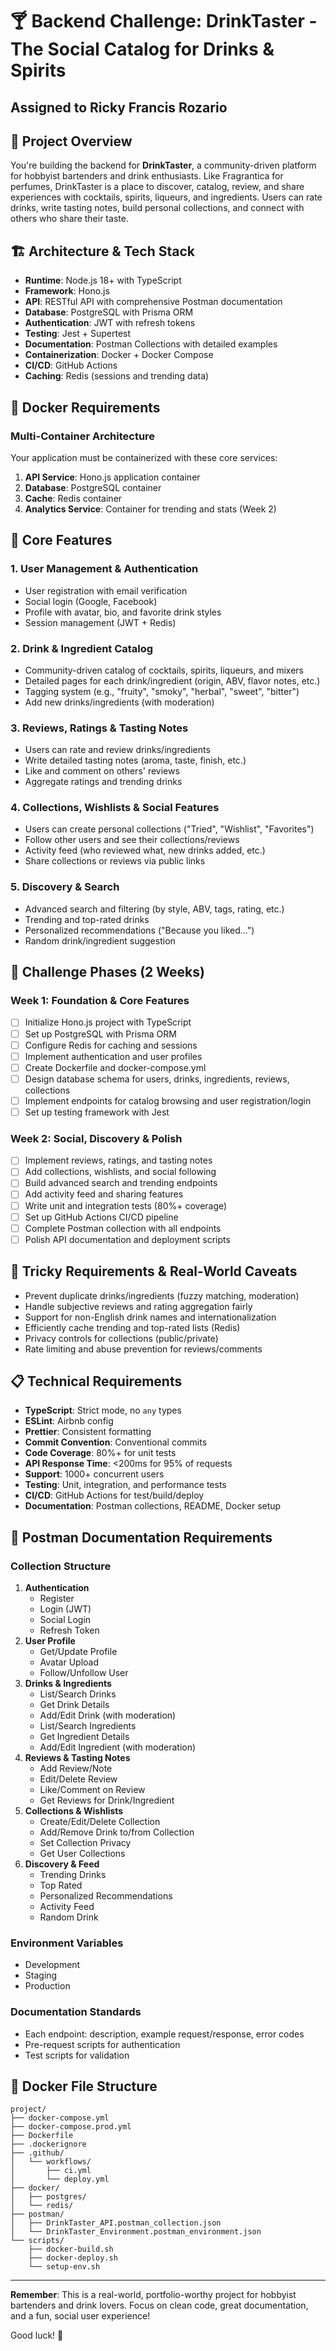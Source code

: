 # 🍸 Backend Challenge: DrinkTaster - The Social Catalog for Drinks & Spirits

## Assigned to Ricky Francis Rozario

## 🎯 Project Overview

You're building the backend for **DrinkTaster**, a community-driven platform for hobbyist bartenders and drink enthusiasts. Like Fragrantica for perfumes, DrinkTaster is a place to discover, catalog, review, and share experiences with cocktails, spirits, liqueurs, and ingredients. Users can rate drinks, write tasting notes, build personal collections, and connect with others who share their taste.

## 🏗️ Architecture & Tech Stack

- **Runtime**: Node.js 18+ with TypeScript
- **Framework**: Hono.js
- **API**: RESTful API with comprehensive Postman documentation
- **Database**: PostgreSQL with Prisma ORM
- **Authentication**: JWT with refresh tokens
- **Testing**: Jest + Supertest
- **Documentation**: Postman Collections with detailed examples
- **Containerization**: Docker + Docker Compose
- **CI/CD**: GitHub Actions
- **Caching**: Redis (sessions and trending data)

## 🐳 Docker Requirements

### Multi-Container Architecture

Your application must be containerized with these core services:

1. **API Service**: Hono.js application container
2. **Database**: PostgreSQL container
3. **Cache**: Redis container
4. **Analytics Service**: Container for trending and stats (Week 2)

## 🎯 Core Features

### 1. User Management & Authentication

- User registration with email verification
- Social login (Google, Facebook)
- Profile with avatar, bio, and favorite drink styles
- Session management (JWT + Redis)

### 2. Drink & Ingredient Catalog

- Community-driven catalog of cocktails, spirits, liqueurs, and mixers
- Detailed pages for each drink/ingredient (origin, ABV, flavor notes, etc.)
- Tagging system (e.g., "fruity", "smoky", "herbal", "sweet", "bitter")
- Add new drinks/ingredients (with moderation)

### 3. Reviews, Ratings & Tasting Notes

- Users can rate and review drinks/ingredients
- Write detailed tasting notes (aroma, taste, finish, etc.)
- Like and comment on others' reviews
- Aggregate ratings and trending drinks

### 4. Collections, Wishlists & Social Features

- Users can create personal collections ("Tried", "Wishlist", "Favorites")
- Follow other users and see their collections/reviews
- Activity feed (who reviewed what, new drinks added, etc.)
- Share collections or reviews via public links

### 5. Discovery & Search

- Advanced search and filtering (by style, ABV, tags, rating, etc.)
- Trending and top-rated drinks
- Personalized recommendations ("Because you liked...")
- Random drink/ingredient suggestion

## 🚀 Challenge Phases (2 Weeks)

### Week 1: Foundation & Core Features

- [ ] Initialize Hono.js project with TypeScript
- [ ] Set up PostgreSQL with Prisma ORM
- [ ] Configure Redis for caching and sessions
- [ ] Implement authentication and user profiles
- [ ] Create Dockerfile and docker-compose.yml
- [ ] Design database schema for users, drinks, ingredients, reviews, collections
- [ ] Implement endpoints for catalog browsing and user registration/login
- [ ] Set up testing framework with Jest

### Week 2: Social, Discovery & Polish

- [ ] Implement reviews, ratings, and tasting notes
- [ ] Add collections, wishlists, and social following
- [ ] Build advanced search and trending endpoints
- [ ] Add activity feed and sharing features
- [ ] Write unit and integration tests (80%+ coverage)
- [ ] Set up GitHub Actions CI/CD pipeline
- [ ] Complete Postman collection with all endpoints
- [ ] Polish API documentation and deployment scripts

## 🎯 Tricky Requirements & Real-World Caveats

- Prevent duplicate drinks/ingredients (fuzzy matching, moderation)
- Handle subjective reviews and rating aggregation fairly
- Support for non-English drink names and internationalization
- Efficiently cache trending and top-rated lists (Redis)
- Privacy controls for collections (public/private)
- Rate limiting and abuse prevention for reviews/comments

## 📋 Technical Requirements

- **TypeScript**: Strict mode, no `any` types
- **ESLint**: Airbnb config
- **Prettier**: Consistent formatting
- **Commit Convention**: Conventional commits
- **Code Coverage**: 80%+ for unit tests
- **API Response Time**: <200ms for 95% of requests
- **Support**: 1000+ concurrent users
- **Testing**: Unit, integration, and performance tests
- **CI/CD**: GitHub Actions for test/build/deploy
- **Documentation**: Postman collections, README, Docker setup

## 📝 Postman Documentation Requirements

### Collection Structure

1. **Authentication**
   - Register
   - Login (JWT)
   - Social Login
   - Refresh Token
2. **User Profile**
   - Get/Update Profile
   - Avatar Upload
   - Follow/Unfollow User
3. **Drinks & Ingredients**
   - List/Search Drinks
   - Get Drink Details
   - Add/Edit Drink (with moderation)
   - List/Search Ingredients
   - Get Ingredient Details
   - Add/Edit Ingredient (with moderation)
4. **Reviews & Tasting Notes**
   - Add Review/Note
   - Edit/Delete Review
   - Like/Comment on Review
   - Get Reviews for Drink/Ingredient
5. **Collections & Wishlists**
   - Create/Edit/Delete Collection
   - Add/Remove Drink to/from Collection
   - Set Collection Privacy
   - Get User Collections
6. **Discovery & Feed**
   - Trending Drinks
   - Top Rated
   - Personalized Recommendations
   - Activity Feed
   - Random Drink

### Environment Variables

- Development
- Staging
- Production

### Documentation Standards

- Each endpoint: description, example request/response, error codes
- Pre-request scripts for authentication
- Test scripts for validation

## 🐳 Docker File Structure

```
project/
├── docker-compose.yml
├── docker-compose.prod.yml
├── Dockerfile
├── .dockerignore
├── .github/
│   └── workflows/
│       ├── ci.yml
│       └── deploy.yml
├── docker/
│   ├── postgres/
│   └── redis/
├── postman/
│   ├── DrinkTaster_API.postman_collection.json
│   └── DrinkTaster_Environment.postman_environment.json
└── scripts/
    ├── docker-build.sh
    ├── docker-deploy.sh
    └── setup-env.sh
```

---

**Remember**: This is a real-world, portfolio-worthy project for hobbyist bartenders and drink lovers. Focus on clean code, great documentation, and a fun, social user experience!

Good luck! 🥂
